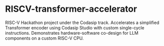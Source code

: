 # RISCV-transformer-accelerator
RISC-V Hackathon project under the Codasip track. Accelerates a simplified Transformer encoder using Codasip Studio with custom single-cycle instructions. Demonstrates hardware-software co-design for LLM components on a custom RISC-V CPU.
